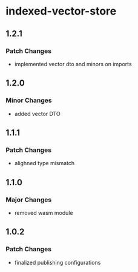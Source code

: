 # indexed-vector-store

## 1.2.1

### Patch Changes

-   implemented vector dto and minors on imports

## 1.2.0

### Minor Changes

-   added vector DTO

## 1.1.1

### Patch Changes

-   alighned type mismatch

## 1.1.0

### Major Changes

-   removed wasm module

## 1.0.2

### Patch Changes

-   finalized publishing configurations
